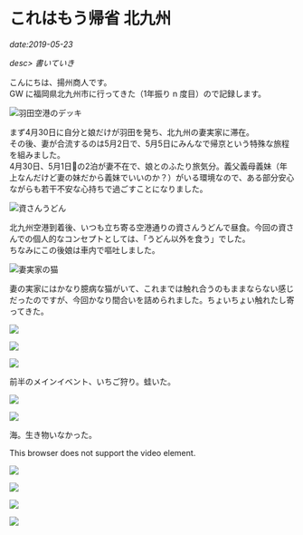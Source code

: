 # これはもう帰省 北九州

*date:2019-05-23*

*desc> 書いていき*

こんにちは、揚州商人です。  
GW に福岡県北九州市に行ってきた（1年振り n 度目）ので記録します。

![羽田空港のデッキ](/static/img/posts/kitakyushu-2019-01.png=780x439)

まず4月30日に自分と娘だけが羽田を発ち、北九州の妻実家に滞在。  
その後、妻が合流するのは5月2日で、5月5日にみんなで帰京という特殊な旅程を組みました。  
4月30日、5月1日の2泊が妻不在で、娘とのふたり旅気分。義父義母義妹（年上なんだけど妻の妹だから義妹でいいのか？）がいる環境なので、ある部分安心ながらも若干不安な心持ちで過ごすことになりました。

![資さんうどん](/static/img/posts/kitakyushu-2019-02.jpg=780x585)

北九州空港到着後、いつも立ち寄る空港通りの資さんうどんで昼食。今回の資さんでの個人的なコンセプトとしては、「うどん以外を食う」でした。  
ちなみにこの後娘は車内で嘔吐しました。

![妻実家の猫](/static/img/posts/kitakyushu-2019-03.jpg=780x1040)

妻の実家にはかなり臆病な猫がいて、これまでは触れ合うのもままならない感じだったのですが、今回かなり間合いを詰められました。ちょいちょい触れたし寄ってきた。

![](/static/img/posts/kitakyushu-2019-04.jpg=780x1040)

![](/static/img/posts/kitakyushu-2019-05.jpg=780x1040)

![](/static/img/posts/kitakyushu-2019-06.jpg=780x1385)

前半のメインイベント、いちご狩り。蛙いた。

![](/static/img/posts/kitakyushu-2019-07.jpg=780x585)

![](/static/img/posts/kitakyushu-2019-08.jpg=780x585)

海。生き物いなかった。

<div class="amp-video-wrapper">
  <amp-video controls
    preload="metadata"
    width="640"
    height="360"
    layout="responsive"
    poster="/static/videos/poster/kitakyushu-2019-01.png"
    title="ika">
    <source src="/static/videos/webm/kitakyushu-2019-01.webm"
      type="video/webm" />
    <source src="/static/videos/mp4/kitakyushu-2019-01test.mp4"
      type="video/mp4" />
    <div fallback>
      <p>This browser does not support the video element.</p>
    </div>
  </amp-video>
</div>

![](/static/img/posts/kitakyushu-2019-09.jpg=780x1040)

![](/static/img/posts/kitakyushu-2019-10.jpg=780x439)

![](/static/img/posts/kitakyushu-2019-11.jpg=780x585)

![](/static/img/posts/kitakyushu-2019-12.jpg=780x585)
